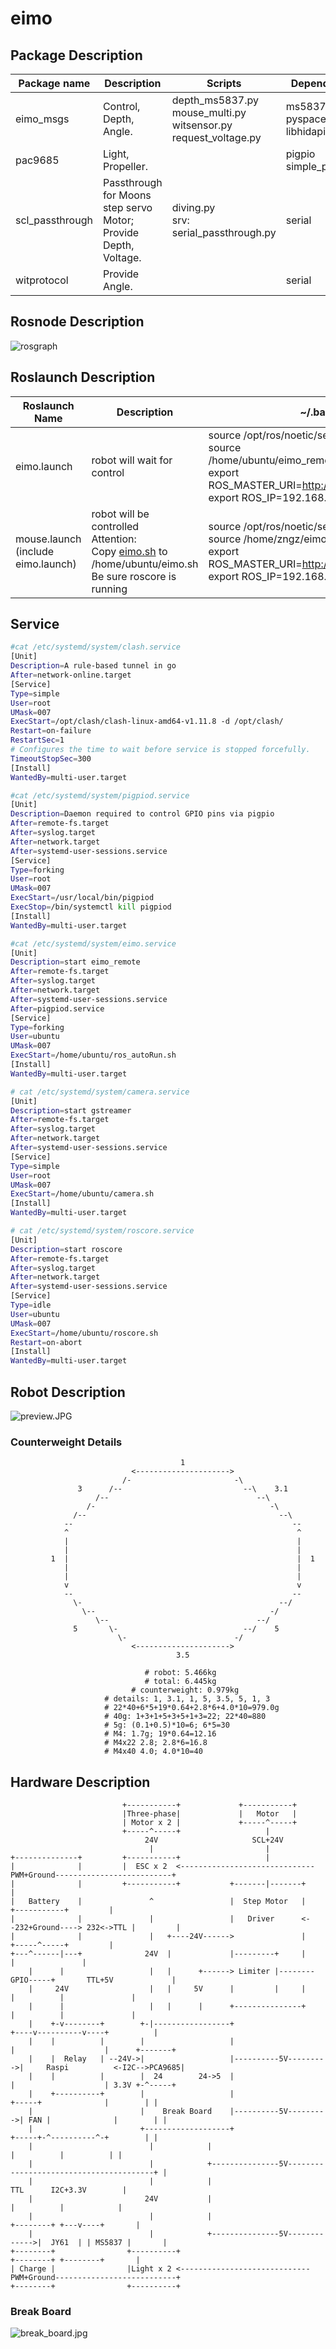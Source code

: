 # eimo

## Package Description
| Package name     | Description                                                                                   | Scripts                                                                    | Dependency                                |
|------------------|-----------------------------------------------------------------------------------------------|----------------------------------------------------------------------------|-------------------------------------------|
| eimo_msgs        | Control, Depth, Angle.                                                                        | depth_ms5837.py<br/>mouse_multi.py<br/>witsensor.py<br/>request_voltage.py | ms5837<br/>pyspacemouse<br/>libhidapi-dev |
| pac9685          | Light, Propeller.                                                                             |                                                                            | pigpio<br/>simple_pid<br/>                |
| scl_passthrough  | Passthrough for Moons step servo Motor; Provide Depth, Voltage.                               | diving.py<br/>srv: serial_passthrough.py                                   | serial                                    |
| witprotocol      | Provide Angle.                                                                                |                                                                            | serial                                    |

## Rosnode Description

![rosgraph](rosgraph.png)

## Roslaunch Description

| Roslaunch Name                         | Description                                                                                                                                    | ~/.bashrc                                                                                                                                                                   | Machine |
|----------------------------------------|------------------------------------------------------------------------------------------------------------------------------------------------|-----------------------------------------------------------------------------------------------------------------------------------------------------------------------------|---------|
| eimo.launch                            | robot will wait for control                                                                                                                    | source /opt/ros/noetic/setup.bash <br/>source /home/ubuntu/eimo_remote/devel/setup.sh <br/>export ROS_MASTER_URI=http://192.168.31.16:11311<br/>export ROS_IP=192.168.31.16 | remote  |
| mouse.launch<br/>(include eimo.launch) | robot will be controlled<br/>Attention: <br/>Copy [eimo.sh](eimo_msgs\scripts\eimo.sh)  to /home/ubuntu/eimo.sh<br/>Be sure roscore is running | source /opt/ros/noetic/setup.bash <br/>source /home/zngz/eimo_ws/devel/setup.sh <br/>export ROS_MASTER_URI=http://192.168.31.16:11311<br/>export ROS_IP=192.168.31.236      | local   |



## Service
```bash
#cat /etc/systemd/system/clash.service
[Unit]
Description=A rule-based tunnel in go
After=network-online.target
[Service]
Type=simple
User=root
UMask=007
ExecStart=/opt/clash/clash-linux-amd64-v1.11.8 -d /opt/clash/
Restart=on-failure
RestartSec=1
# Configures the time to wait before service is stopped forcefully.
TimeoutStopSec=300
[Install]
WantedBy=multi-user.target
```

```bash
#cat /etc/systemd/system/pigpiod.service
[Unit]
Description=Daemon required to control GPIO pins via pigpio
After=remote-fs.target
After=syslog.target
After=network.target
After=systemd-user-sessions.service
[Service]
Type=forking
User=root
UMask=007
ExecStart=/usr/local/bin/pigpiod
ExecStop=/bin/systemctl kill pigpiod
[Install]
WantedBy=multi-user.target
```

```bash
#cat /etc/systemd/system/eimo.service
[Unit]
Description=start eimo_remote
After=remote-fs.target
After=syslog.target
After=network.target
After=systemd-user-sessions.service
After=pigpiod.service
[Service]
Type=forking
User=ubuntu
UMask=007
ExecStart=/home/ubuntu/ros_autoRun.sh
[Install]
WantedBy=multi-user.target
```

```bash
# cat /etc/systemd/system/camera.service
[Unit]
Description=start gstreamer
After=remote-fs.target
After=syslog.target
After=network.target
After=systemd-user-sessions.service
[Service]
Type=simple
User=root
UMask=007
ExecStart=/home/ubuntu/camera.sh
[Install]
WantedBy=multi-user.target
```

```bash
# cat /etc/systemd/system/roscore.service
[Unit]
Description=start roscore
After=remote-fs.target
After=syslog.target
After=network.target
After=systemd-user-sessions.service
[Service]
Type=idle
User=ubuntu
UMask=007
ExecStart=/home/ubuntu/roscore.sh
Restart=on-abort
[Install]
WantedBy=multi-user.target
```

## Robot Description

![preview.JPG](preview.JPG)

### Counterweight Details

```
                                      1                                
                           <--------------------->                     
                         /-                       -\                   
               3      /--                           --\    3.1         
                   /--                                 --\             
                 /-                                       -\           
              /--                                           --\        
            --                                                 --      
            ^                                                   ^          
            |                                                   |      
            |                                                   |      
         1  |                                                   |  1   
            |                                                   |        
            |                                                   |      
            v                                                   v      
            --                                                 --      
              \-                                            --/        
                \--                                       -/           
                   \--                                 --/             
              5       \-                            --/    5           
                        \-                        -/                   
                           <--------------------->                     
                                     3.5                                

                              # robot: 5.466kg
                              # total: 6.445kg
                           # counterweight: 0.979kg
                     # details: 1, 3.1, 1, 5, 3.5, 5, 1, 3
                     # 22*40+6*5+19*0.64+2.8*6+4.0*10=979.0g
                     # 40g: 1+3+1+5+3+5+1+3=22; 22*40=880
                     # 5g: (0.1+0.5)*10=6; 6*5=30
                     # M4: 1.7g; 19*0.64=12.16
                     # M4x22 2.8; 2.8*6=16.8
                     # M4x40 4.0; 4.0*10=40
```

## Hardware Description

```
                         +-----------+             +-----------+                                             
                         |Three-phase|             |   Motor   |                                             
                         | Motor x 2 |             +-----^-----+                                             
                         +-----^-----+                   |                                                   
                              24V                     SCL+24V                                                
                               |                         |                                                   
+--------------+         +-----------+                   |                                                   
|              |         |  ESC x 2  <------------------------------PWM+Ground--------------------------+    
|              |         +-----------+           +-------|-------+                                      |    
|   Battery    |               ^                 |  Step Motor   |                +-----------+         |    
|              |               |                 |   Driver      <--232+Ground----> 232<->TTL |         |    
|              |               |   +----24V------>               |                +-----^-----+         |    
+---^------|---+              24V  |             |---------+     |                      |               |    
    |      |                   |   |      +------> Limiter |--------GPIO-----+       TTL+5V             |    
    |     24V                  |   |     5V      |         |     |           |          |               |    
    |      |                   |   |      |      +---------------+           |          |               |    
    |    +-v--------+        +-|-----------------+                      +----v----------v----+          |    
    |    |          |        |                   |                      |                    |      +-------+
    |    |  Relay   | --24V->|                   |----------5V--------->|     Raspi          <-I2C-->PCA9685|
    |    |          |        |  24        24->5  |                      |                    | 3.3V +-^-----+
    |    +----------+        |                   |                      +-----+              |        | |    
    |                        |    Break Board    |----------5V--------->| FAN |              |        | |    
    |                        +-------------------+                      +-----+-^----------^-+        | |    
    |                          |            |                                   |          |          | |    
    |                          |            +---------------5V----------------------------------------+ |    
    |                          |            |                                  TTL      I2C+3.3V        |    
    |                         24V           |                                   |          |            |    
    |                          |            |                               +--------+ +---v----+       |    
    |                          |            +---------------5V------------->|  JY61  | | MS5837 |       |    
+--------+                +----------+                                      +--------+ +--------+       |    
| Charge |                |Light x 2 <-----------------------------PWM+Ground---------------------------+    
+--------+                +----------+                                                                       
```
### Break Board

![break_board.jpg](break_board.JPG)